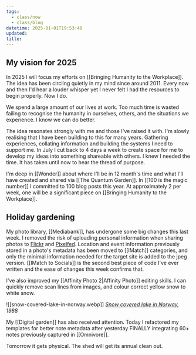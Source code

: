 ```yaml
---
tags:
  - class/now
  - class/blog
datetime: 2025-01-01T19:53:40
updated: 
title: 
---
```

## My vision for 2025
In 2025 I will focus my efforts on [[Bringing Humanity to the Workplace]]. The idea has been circling quietly in my mind since around 2011. Every now and then I'd hear a louder whisper yet I never felt I had the resources to begin properly. Now I do.

We spend a large amount of our lives at work. Too much time is wasted failing to recognise the humanity in ourselves, others, and the situations we experience. I know we can do better.

The idea resonates strongly with me and those I've raised it with. I'm slowly realising that I have been building to this for many years. Gathering experiences, collating information and building the systems I need to support me. In July I cut back to 4 days a week to create space for me to develop my ideas into something shareable with others. I knew I needed the time. It has taken until now to hear the thread of purpose.

I'm deep in [[Wonder]] about where I'll be in 12 month's time and what I'll have created and shared via [[The Quantum Garden]]. In [[100 is the magic number]] I committed to 100 blog posts this year. At approximately 2 per week, one will be a significant piece on [[Bringing Humanity to the Workplace]]. 

## Holiday gardening
My photo library, [[Mediabank]], has undergone some big changes this last week. I removed the risk of uploading personal information when sharing photos to [Flickr](https://www.flickr.com/photos/dcbuchan/) and [Pixelfed](https://pixelfed.au/i/web/profile/550816042308286789). Location and event information previously stored in a photo's metadata has been moved to [[IMatch]] categories, and only the minimal information needed for the target site is added to the jpeg version. [[IMatch to Socials]] is the second best piece of code I've ever written and the ease of changes this week confirms that.

I've also improved my [[Affinity Photo 2|Affinity Photo]] editing skills. I can quickly remove scan lines from images, and colour correct yellow snow to white snow.

![[snow-covered-lake-in-norway.webp]]
*[Snow covered lake in Norway](https://www.flickr.com/photos/dcbuchan/54233319789), 1988* 

My [[Digital garden]] has also received attention. Today I refactored my templates for better note metadata after yesterday FINALLY integrating 60+ notes previously captured in [[Omnivore]]. 

Tomorrow it gets physical. The shed will get its annual clean out.